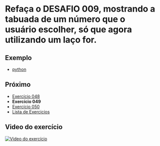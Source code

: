 # Refaça o DESAFIO 009, mostrando a tabuada de um número que o usuário escolher, só que agora utilizando um laço for.

## Exemplo

- [python](python)

## Próximo

- [Exercício 048](../048)
- **Exercício 049**
- [Exercício 050](../050)
- [Lista de Exercicios](../)

## Video do exercício

[![Video do exercício](https://img.youtube.com/vi/QtElJDa9ICM/maxresdefault.jpg)](https://youtu.be/QtElJDa9ICM)